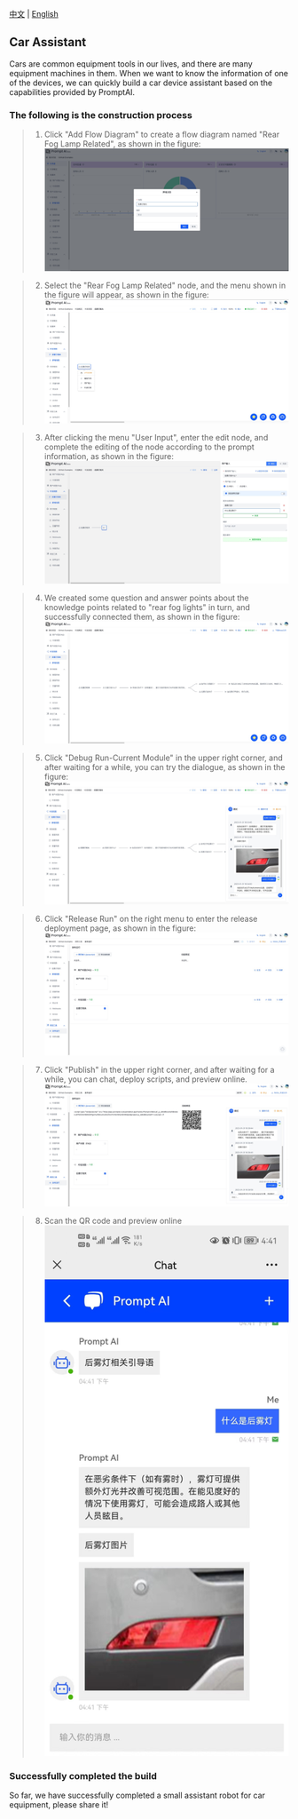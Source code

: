 [中文](car.md) | [English](car_en.md)

## Car Assistant

Cars are common equipment tools in our lives, and there are many equipment machines in them. When we want to know the information of one of the devices, we can quickly build a car device assistant based on the capabilities provided by PromptAI.

### The following is the construction process

> 1. Click "Add Flow Diagram" to create a flow diagram named "Rear Fog Lamp Related", as shown in the figure:
>    ![saic_1.jpg](images/car_1.jpg)

> 2. Select the "Rear Fog Lamp Related" node, and the menu shown in the figure will appear, as shown in the figure:
>    ![saic_2.jpg](images/car_2.jpg)

> 3. After clicking the menu "User Input", enter the edit node, and complete the editing of the node according to the prompt information, as shown in the figure:
>    ![saic_3.jpg](images/car_3.jpg)

> 4. We created some question and answer points about the knowledge points related to "rear fog lights" in turn, and successfully connected them, as shown in the figure:
>    ![saic_4.jpg](images/car_4.jpg)

> 5. Click "Debug Run-Current Module" in the upper right corner, and after waiting for a while, you can try the dialogue, as shown in the figure:
>    ![saic_5.jpg](images/car_5.jpg)

> 6. Click "Release Run" on the right menu to enter the release deployment page, as shown in the figure:
>    ![saic_6.jpg](images/car_6.jpg)

> 7. Click "Publish" in the upper right corner, and after waiting for a while, you can chat, deploy scripts, and preview online.
>    ![saic_7.jpg](images/car_7.jpg)

> 8. Scan the QR code and preview online
>    ![saic_8.jpeg](images/car_8.jpeg)

### Successfully completed the build

So far, we have successfully completed a small assistant robot for car equipment, please share it!

